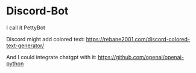 # Discord-Bot
I call it PettyBot

Discord might add colored text:
https://rebane2001.com/discord-colored-text-generator/

And I could integrate chatgpt with it:
https://github.com/openai/openai-python
